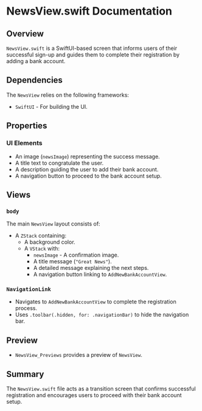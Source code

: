 # NewsView.swift Documentation

## Overview
`NewsView.swift` is a SwiftUI-based screen that informs users of their successful sign-up and guides them to complete their registration by adding a bank account.

## Dependencies
The `NewsView` relies on the following frameworks:
- `SwiftUI` - For building the UI.

## Properties

### UI Elements
- An image (`newsImage`) representing the success message.
- A title text to congratulate the user.
- A description guiding the user to add their bank account.
- A navigation button to proceed to the bank account setup.

## Views

### `body`
The main `NewsView` layout consists of:
- A `ZStack` containing:
  - A background color.
  - A `VStack` with:
    - `newsImage` - A confirmation image.
    - A title message (`"Great News"`).
    - A detailed message explaining the next steps.
    - A navigation button linking to `AddNewBankAccountView`.

### `NavigationLink`
- Navigates to `AddNewBankAccountView` to complete the registration process.
- Uses `.toolbar(.hidden, for: .navigationBar)` to hide the navigation bar.

## Preview
- `NewsView_Previews` provides a preview of `NewsView`.

## Summary
The `NewsView.swift` file acts as a transition screen that confirms successful registration and encourages users to proceed with their bank account setup.


